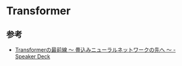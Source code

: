 # Transformer

## 参考

- [Transformerの最前線 〜 畳込みニューラルネットワークの先へ 〜 - Speaker Deck](https://speakerdeck.com/yushiku/20220608_ssii_transformer)